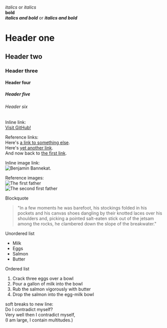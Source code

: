 _italics_ or *italics*  
**bold**  
**_italics and bold_** or ***italics and bold***  


# Header one
## Header two
### Header three
#### Header four
##### Header five
###### Header six


Inline link:  
[Visit GitHub!](www.github.com)

Reference links:  
Here's [a link to something else][another place].  
Here's [yet another link][another-link].  
And now back to [the first link][another place].  

[another place]: www.github.com  
[another-link]: www.google.com


Inline image link:  
![Benjamin Bannekat](https://octodex.github.com/images/bannekat.png).

Reference images:  
![The first father][First Father]  
![The second first father][Second Father]  

[First Father]: http://octodex.github.com/images/founding-father.jpg  
[Second Father]: http://octodex.github.com/images/foundingfather_v2.png


Blockquote
> "In a few moments he was barefoot, his stockings folded in his pockets and his canvas shoes dangling by their knotted laces over his shoulders and, picking a pointed salt-eaten stick out of the jetsam among the rocks, he clambered down the slope of the breakwater."  


Unordered list  
* Milk
* Eggs
* Salmon
* Butter

Ordered list  
1. Crack three eggs over a bowl
2. Pour a gallon of milk into the bowl
3. Rub the salmon vigorously with butter
4. Drop the salmon into the egg-milk bowl


soft breaks to new line:  
Do I contradict myself?  
Very well then I contradict myself,  
(I am large, I contain multitudes.)
